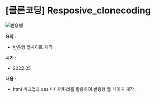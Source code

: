 # [클론코딩] Resposive_clonecoding

![반응형](https://user-images.githubusercontent.com/104907318/184522867-5b1399ca-4422-47fa-9997-62a2980e0557.png)

**요약** :

- 반응형 웹사이트 제작

**시기** : 

- 2022.05

**내용** :

- html 마크업과 css 미디어쿼리를 활용하여 반응형 웹 페이지 제작.
